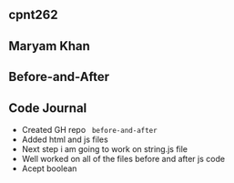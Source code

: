 ## cpnt262

## Maryam Khan

## Before-and-After

## Code Journal

- Created GH repo ` before-and-after`
- Added html and js files
- Next step i am going to work on string.js file
- Well worked on all of the files before and after js code
- Acept boolean
